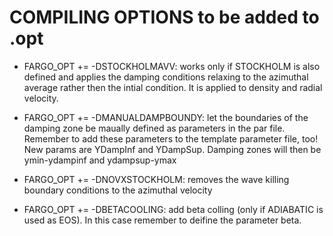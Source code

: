 # COMPILING OPTIONS to be added to .opt

* FARGO_OPT += -DSTOCKHOLMAVV: works only if STOCKHOLM is also defined and applies the damping conditions relaxing to the azimuthal average rather then the intial condition. It is applied to density and radial velocity.
* FARGO_OPT += -DMANUALDAMPBOUNDY: let the boundaries of the damping zone be maually defined as parameters in the par file. Remember to add these parameters to the template parameter file, too!
New params are YDampInf and YDampSup. Damping zones will then be ymin-ydampinf and ydampsup-ymax
* FARGO_OPT += -DNOVXSTOCKHOLM: removes the wave killing boundary conditions to the azimuthal velocity

* FARGO_OPT += -DBETACOOLING: add beta colling (only if ADIABATIC is used as EOS). In this case remember to deifine the parameter beta.
